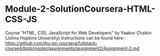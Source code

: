 # Module-2-SolutionCoursera-HTML-CSS-JS
Course "HTML, CSS, JavaScript for Web Developers" by Yaakov Chaikin (Johns Hopkins University)
Instructions can be found here: https://github.com/jhu-ep-coursera/fullstack-course4/blob/master/assignments/assignment2/Assignment-2.md
